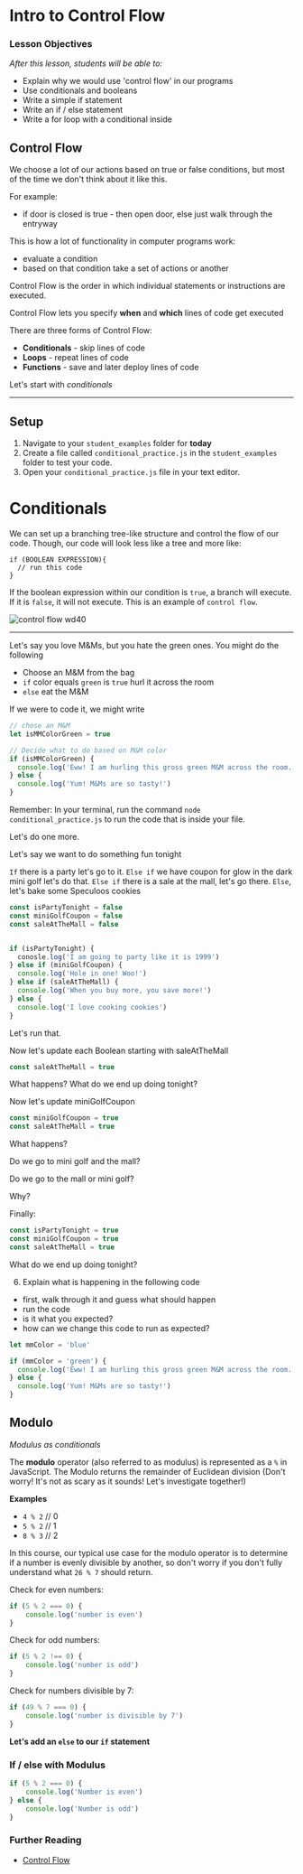 
# Intro to Control Flow

### Lesson Objectives
_After this lesson, students will be able to:_

- Explain why we would use 'control flow' in our programs
- Use conditionals and booleans
- Write a simple if statement
- Write an if / else statement
- Write a for loop with a conditional inside


## Control Flow

We choose a lot of our actions based on true or false conditions, but most of the time we don't think about it like this.

For example:
 - if door is closed is true - then open door, else just walk through the entryway


 This is how a lot of functionality in computer programs work:
  - evaluate a condition
  - based on that condition take a set of actions or another





Control Flow is the order in which individual statements or instructions are executed.

Control Flow lets you specify **when** and **which** lines of code get executed

There are three forms of Control Flow:

- **Conditionals** - skip lines of code
- **Loops** - repeat lines of code
- **Functions** - save and later deploy lines of code

Let's start with *conditionals*

<hr>

## Setup
1. Navigate to your `student_examples` folder for **today**
2. Create a file called `conditional_practice.js` in the `student_examples` folder to test your code.
3. Open your `conditional_practice.js` file in your text editor.


# Conditionals

We can set up a branching tree-like structure and control the flow of our code. Though, our code will look less like a tree and more like:
```
if (BOOLEAN EXPRESSION){
  // run this code
}
```
If the boolean expression within our condition is `true`, a branch will execute. If it is `false`, it will not execute. This is an example of `control flow`.

![control flow wd40](https://i.imgur.com/v4W1xwD.png)



<hr>


Let's say you love M&Ms, but you hate the green ones. You might do the following

- Choose an M&M from the bag
- `if` color equals `green` is `true` hurl it across the room
- `else` eat the M&M

If we were to code it, we might write

```js
// chose an M&M
let isMMColorGreen = true

// Decide what to do based on M&M color
if (isMMColorGreen) {
  console.log('Eww! I am hurling this gross green M&M across the room.')
} else {
  console.log('Yum! M&Ms are so tasty!')
}

```

Remember: In your terminal, run the command `node conditional_practice.js` to run the code that is inside your file.

Let's do one more.

Let's say we want to do something fun tonight

`If` there is a party let's go to it.
`Else if` we have coupon for glow in the dark mini golf let's do that.
`Else if` there is a sale at the mall, let's go there.
`Else`, let's bake some Speculoos cookies


```js
const isPartyTonight = false
const miniGolfCoupon = false
const saleAtTheMall = false


if (isPartyTonight) {
  conosle.log('I am going to party like it is 1999')
} else if (miniGolfCoupon) {
  console.log('Hole in one! Woo!')
} else if (saleAtTheMall) {
  console.log('When you buy more, you save more!')
} else {
  console.log('I love cooking cookies')
}

```

Let's run that.

Now let's update each Boolean starting with saleAtTheMall

```js
const saleAtTheMall = true
```

What happens? What do we end up doing tonight?

Now let's update miniGolfCoupon

```js
const miniGolfCoupon = true
const saleAtTheMall = true
```

What happens?

Do we go to mini golf and the mall?

Do we go to the mall or mini golf?

Why?

Finally:

```js
const isPartyTonight = true
const miniGolfCoupon = true
const saleAtTheMall = true
```
What do we end up doing tonight?



6) Explain what is happening in the following code
  - first, walk through it and guess what should happen
  - run the code
  - is it what you expected?
  - how can we change this code to run as expected?

```js
let mmColor = 'blue'

if (mmColor = 'green') {
  console.log('Eww! I am hurling this gross green M&M across the room.')
} else {
  console.log('Yum! M&Ms are so tasty!')
}

```





## Modulo
_Modulus as conditionals_

The **modulo** operator (also referred to as modulus) is represented as a `%` in JavaScript. The Modulo returns the remainder of Euclidean division (Don't worry! It's not as scary as it sounds! Let's investigate together!)

**Examples**
 - `4 % 2` // 0
 - `5 % 2` // 1
 - `8 % 3` // 2

 In this course, our typical use case for the modulo operator is to determine if a number is evenly divisible by another, so don't worry if you don't fully understand what `26 % 7` should return.

Check for even numbers:

```js
if (5 % 2 === 0) {
    console.log('number is even')
}
```

Check for odd numbers:

```js
if (5 % 2 !== 0) {
    console.log('number is odd')
}
```

Check for numbers divisible by 7:

```js
if (49 % 7 === 0) {
    console.log('number is divisible by 7')
}
```

**Let's add an `else` to our `if` statement**

### If / else with Modulus

```js
if (5 % 2 === 0) {
    console.log('Number is even')
} else {
    console.log('Number is odd')
}
```

### Further Reading

- [Control Flow](https://developer.mozilla.org/en-US/docs/Web/JavaScript/Guide/Control_flow_and_error_handling)
